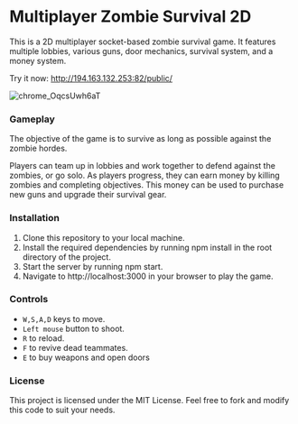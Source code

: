 # Multiplayer Zombie Survival 2D
This is a 2D multiplayer socket-based zombie survival game. It features multiple lobbies, various guns, door mechanics, survival system, and a money system.

Try it now: http://194.163.132.253:82/public/

![chrome_OqcsUwh6aT](https://user-images.githubusercontent.com/25286081/230240282-306482f3-c6a4-42d2-9c72-67074cb2cb90.gif)


### Gameplay
The objective of the game is to survive as long as possible against the zombie hordes.

Players can team up in lobbies and work together to defend against the zombies, or go solo. As players progress, they can earn money by killing zombies and completing objectives. This money can be used to purchase new guns and upgrade their survival gear.


### Installation
1. Clone this repository to your local machine.
2. Install the required dependencies by running npm install in the root directory of the project.
3. Start the server by running npm start.
4. Navigate to http://localhost:3000 in your browser to play the game.


### Controls
- `W,S,A,D` keys to move.
- `Left mouse` button to shoot.
- `R` to reload.
- `F` to revive dead teammates.
- `E` to buy weapons and open doors


### License
This project is licensed under the MIT License. Feel free to fork and modify this code to suit your needs.
